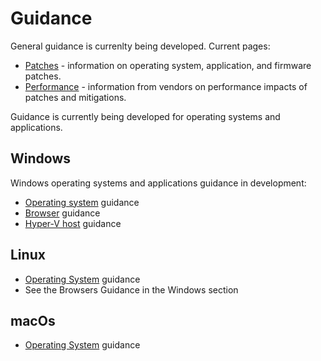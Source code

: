 # Guidance

General guidance is currenlty being developed. Current pages:
* [Patches](./Patches.md) - information on operating system, application, and firmware patches.
* [Performance](./Performance.md) - information from vendors on performance impacts of patches and mitigations.

Guidance is currently being developed for operating systems and applications.

## Windows
Windows operating systems and applications guidance in development:
* [Operating system](./windows/OS.md) guidance
* [Browser](./windows/Browsers.md) guidance
* [Hyper-V host](./windows/Hyper-V.md) guidance

## Linux
* [Operating System](./linux/README.md) guidance
* See the Browsers Guidance in the Windows section

## macOs
* [Operating System](./macOs/README.md) guidance
